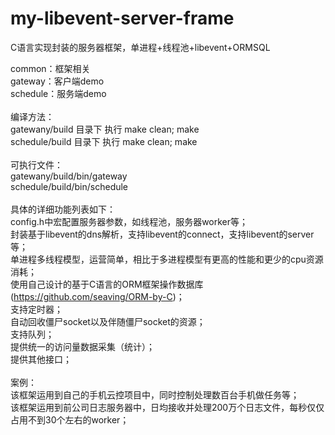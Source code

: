 # my-libevent-server-frame
C语言实现封装的服务器框架，单进程+线程池+libevent+ORMSQL

common：框架相关<br>
gateway：客户端demo<br>
schedule：服务端demo<br>
<br>
编译方法：<br>
gatewany/build 目录下 执行 make clean; make<br>
schedule/build 目录下 执行 make clean; make<br>
<br>
可执行文件：<br>
gatewany/build/bin/gateway<br>
schedule/build/bin/schedule<br>
<br>
具体的详细功能列表如下：<br>
config.h中宏配置服务器参数，如线程池，服务器worker等；<br>
封装基于libevent的dns解析，支持libevent的connect，支持libevent的server等；<br>
单进程多线程模型，运营简单，相比于多进程模型有更高的性能和更少的cpu资源消耗；<br>
使用自己设计的基于C语言的ORM框架操作数据库(https://github.com/seaving/ORM-by-C)；<br>
支持定时器；<br>
自动回收僵尸socket以及伴随僵尸socket的资源；<br>
支持队列；<br>
提供统一的访问量数据采集（统计）；<br>
提供其他接口；<br>
<br>
案例：<br>
该框架运用到自己的手机云控项目中，同时控制处理数百台手机做任务等；<br>
该框架运用到前公司日志服务器中，日均接收并处理200万个日志文件，每秒仅仅占用不到30个左右的worker；<br>
